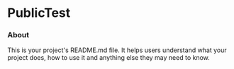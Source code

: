 PublicTest
==========

### About

This is your project's README.md file. It helps users understand what your
project does, how to use it and anything else they may need to know.